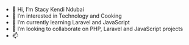 - 👋 Hi, I’m Stacy Kendi Ndubai
- 👀 I’m interested in Technology and Cooking
- 🌱 I’m currently learning Laravel and JavaScript
- 💞️ I’m looking to collaborate on PHP, Laravel and JavaScript projects
- 📫 

<!---
stacy-kendi/stacy-kendi is a ✨ special ✨ repository because its `README.md` (this file) appears on your GitHub profile.
You can click the Preview link to take a look at your changes.
--->
